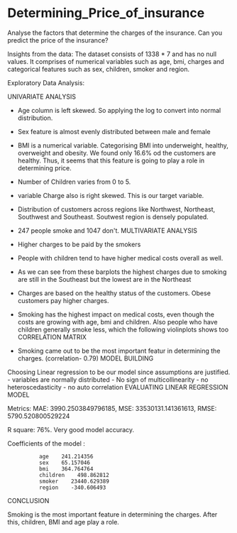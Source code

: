 # Determining_Price_of_insurance
Analyse the factors that determine the charges of the insurance. Can you predict the price of the insurance?

Insights from the data:
The dataset consists of 1338 * 7 and has no null values. It comprises of numerical variables such as age, bmi, charges and categorical features such as sex, children, smoker and region.

Exploratory Data Analysis:

UNIVARIATE ANALYSIS

- Age column is left skewed. So applying the log to convert into normal distribution.
- Sex feature is almost evenly distributed between male and female
- BMI is a numerical variable. Categorising BMI into underweight, healthy, overweight and obesity. We found only 16.6% od the customers are healthy. Thus, it seems that this feature is going to play a role in determining price.
- Number of Children varies from 0 to 5.
- variable Charge also is right skewed. This is our target variable.
- Distribution of customers across regions like Northwest, Northeast, Southwest and Southeast. Soutwest region is densely populated.
- 247 people smoke and 1047 don't.
MULTIVARIATE ANALYSIS

- Higher charges to be paid by the smokers 
- People with children tend to have higher medical costs overall as well.
- As we can see from these barplots the highest charges due to smoking are still in the Southeast but the lowest are in the Northeast
- Charges are based on the healthy status of the customers. Obese customers pay higher charges.
- Smoking has the highest impact on medical costs, even though the costs are growing with age, bmi and children. Also people who have children generally smoke less, which the following violinplots shows too
CORRELATION MATRIX

- Smoking came out to be the most important featur in determining the charges. (correlation- 0.79)
MODEL BUILDING

 Choosing Linear regression to be our model since assumptions are justified.
         - variables are normally distributed
         - No sign of multicollinearity
         - no heteroscedasticity
         - no auto correlation
EVALUATING LINEAR REGRESSION MODEL

Metrics: MAE: 3990.2503849796185, MSE: 33530131.141361613, RMSE: 5790.520800529224

R square: 76%. Very good model accuracy.

Coefficients of the model :

              age    241.214356
              sex    65.157046
              bmi    364.764764
              children    498.862812
              smoker    23440.629389
              region    -340.606493
CONCLUSION

Smoking is the most important feature in determining the charges. After this, children, BMI and age play a role.

